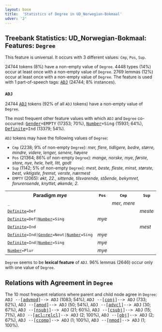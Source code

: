 ```yaml
---
layout: base
title:  'Statistics of Degree in UD_Norwegian-Bokmaal'
udver: '2'
---
```


## Treebank Statistics: UD_Norwegian-Bokmaal: Features: `Degree`

This feature is universal.
It occurs with 3 different values: `Cmp`, `Pos`, `Sup`.

24744 tokens (8%) have a non-empty value of `Degree`.
4448 types (14%) occur at least once with a non-empty value of `Degree`.
2769 lemmas (12%) occur at least once with a non-empty value of `Degree`.
The feature is used with 1 part-of-speech tags: <tt><a href="no_bokmaal-pos-ADJ.html">ADJ</a></tt> (24744; 8% instances).

### `ADJ`

24744 <tt><a href="no_bokmaal-pos-ADJ.html">ADJ</a></tt> tokens (92% of all `ADJ` tokens) have a non-empty value of `Degree`.

The most frequent other feature values with which `ADJ` and `Degree` co-occurred: <tt><a href="no_bokmaal-feat-Gender.html">Gender</a></tt><tt>=EMPTY</tt> (17353; 70%), <tt><a href="no_bokmaal-feat-Number.html">Number</a></tt><tt>=Sing</tt> (15931; 64%), <tt><a href="no_bokmaal-feat-Definite.html">Definite</a></tt><tt>=Ind</tt> (13379; 54%).

`ADJ` tokens may have the following values of `Degree`:

* `Cmp` (2238; 9% of non-empty `Degree`): <em>mer, flere, tidligere, bedre, større, mindre, videre, lenger, senere, høyere</em>
* `Pos` (21364; 86% of non-empty `Degree`): <em>mange, norske, mye, første, store, nye, hele, helt, litt, godt</em>
* `Sup` (1142; 5% of non-empty `Degree`): <em>mest, beste, fleste, minst, største, best, viktigste, fremst, verste, nærmest</em>
* `EMPTY` (2065): <em>økt, 22., sittende, tilsvarende, stående, bekymret, forurensende, knyttet, økende, 2.</em>

<table>
  <tr><th>Paradigm <i>mye</i></th><th><tt>Pos</tt></th><th><tt>Cmp</tt></th><th><tt>Sup</tt></th></tr>
  <tr><td><tt>_</tt></td><td></td><td><em>mer, mere</em></td><td></td></tr>
  <tr><td><tt><tt><a href="no_bokmaal-feat-Definite.html">Definite</a></tt><tt>=Def</tt></tt></td><td></td><td></td><td><em>meste</em></td></tr>
  <tr><td><tt><tt><a href="no_bokmaal-feat-Definite.html">Definite</a></tt><tt>=Def</tt>|<tt><a href="no_bokmaal-feat-Number.html">Number</a></tt><tt>=Sing</tt></tt></td><td><em>mye</em></td><td></td><td></td></tr>
  <tr><td><tt><tt><a href="no_bokmaal-feat-Definite.html">Definite</a></tt><tt>=Ind</tt></tt></td><td></td><td></td><td><em>mest</em></td></tr>
  <tr><td><tt><tt><a href="no_bokmaal-feat-Definite.html">Definite</a></tt><tt>=Ind</tt>|<tt><a href="no_bokmaal-feat-Gender.html">Gender</a></tt><tt>=Neut</tt>|<tt><a href="no_bokmaal-feat-Number.html">Number</a></tt><tt>=Sing</tt></tt></td><td><em>mye</em></td><td></td><td></td></tr>
  <tr><td><tt><tt><a href="no_bokmaal-feat-Definite.html">Definite</a></tt><tt>=Ind</tt>|<tt><a href="no_bokmaal-feat-Number.html">Number</a></tt><tt>=Sing</tt></tt></td><td><em>mye</em></td><td></td><td></td></tr>
  <tr><td><tt><tt><a href="no_bokmaal-feat-Number.html">Number</a></tt><tt>=Plur</tt></tt></td><td><em>mye</em></td><td></td><td></td></tr>
</table>

`Degree` seems to be **lexical feature** of `ADJ`. 96% lemmas (2646) occur only with one value of `Degree`.

## Relations with Agreement in `Degree`

The 10 most frequent relations where parent and child node agree in `Degree`:
<tt>ADJ --[<tt><a href="no_bokmaal-dep-advmod.html">advmod</a></tt>]--> ADJ</tt> (1083; 54%),
<tt>ADJ --[<tt><a href="no_bokmaal-dep-conj.html">conj</a></tt>]--> ADJ</tt> (733; 82%),
<tt>ADJ --[<tt><a href="no_bokmaal-dep-amod.html">amod</a></tt>]--> ADJ</tt> (50; 54%),
<tt>ADJ --[<tt><a href="no_bokmaal-dep-advcl.html">advcl</a></tt>]--> ADJ</tt> (30; 67%),
<tt>ADJ --[<tt><a href="no_bokmaal-dep-nsubj.html">nsubj</a></tt>]--> ADJ</tt> (21; 60%),
<tt>ADJ --[<tt><a href="no_bokmaal-dep-csubj.html">csubj</a></tt>]--> ADJ</tt> (15; 71%),
<tt>ADJ --[<tt><a href="no_bokmaal-dep-acl-relcl.html">acl:relcl</a></tt>]--> ADJ</tt> (2; 100%),
<tt>ADJ --[<tt><a href="no_bokmaal-dep-obj.html">obj</a></tt>]--> ADJ</tt> (2; 67%),
<tt>ADJ --[<tt><a href="no_bokmaal-dep-ccomp.html">ccomp</a></tt>]--> ADJ</tt> (1; 100%),
<tt>ADJ --[<tt><a href="no_bokmaal-dep-nmod.html">nmod</a></tt>]--> ADJ</tt> (1; 100%).

